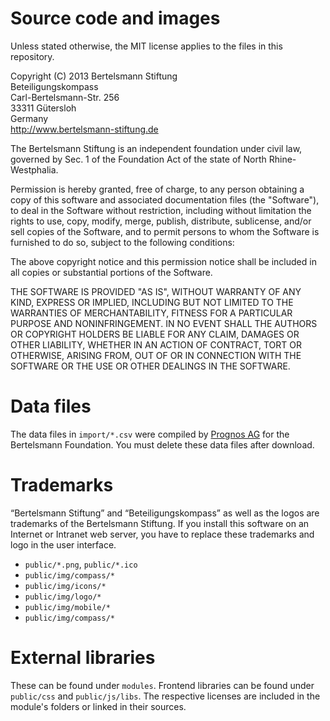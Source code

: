 # Source code and images

Unless stated otherwise, the MIT license applies to the files in this repository.

Copyright (C) 2013 Bertelsmann Stiftung<br>
Beteiligungskompass<br>
Carl-Bertelsmann-Str. 256<br>
33311 Gütersloh<br>
Germany<br>
http://www.bertelsmann-stiftung.de

The Bertelsmann Stiftung is an independent foundation under civil law, governed by Sec. 1 of the Foundation Act of the state of North Rhine-Westphalia.

Permission is hereby granted, free of charge, to any person obtaining a copy of this software and associated documentation files (the "Software"), to deal in the Software without restriction, including without limitation the rights to use, copy, modify, merge, publish, distribute, sublicense, and/or sell copies of the Software, and to permit persons to whom the Software is furnished to do so, subject to the following conditions:

The above copyright notice and this permission notice shall be included in all copies or substantial portions of the Software.

THE SOFTWARE IS PROVIDED "AS IS", WITHOUT WARRANTY OF ANY KIND, EXPRESS OR IMPLIED, INCLUDING BUT NOT LIMITED TO THE WARRANTIES OF MERCHANTABILITY, FITNESS FOR A PARTICULAR PURPOSE AND NONINFRINGEMENT. IN NO EVENT SHALL THE AUTHORS OR COPYRIGHT HOLDERS BE LIABLE FOR ANY CLAIM, DAMAGES OR OTHER LIABILITY, WHETHER IN AN ACTION OF CONTRACT, TORT OR OTHERWISE, ARISING FROM, OUT OF OR IN CONNECTION WITH THE SOFTWARE OR THE USE OR OTHER DEALINGS IN THE SOFTWARE.

# Data files

The data files in `import/*.csv` were compiled by [Prognos AG](http://www.prognos.com/) for the Bertelsmann Foundation. You must delete these data files after download.

# Trademarks

“Bertelsmann Stiftung” and “Beteiligungskompass” as well as the logos are trademarks of the Bertelsmann Stiftung. If you install this software on an Internet or Intranet web server, you have to replace these trademarks and logo in the user interface.

- `public/*.png`, `public/*.ico`
- `public/img/compass/*`
- `public/img/icons/*`
- `public/img/logo/*`
- `public/img/mobile/*`
- `public/img/compass/*`

# External libraries
These can be found under `modules`. Frontend libraries can be found under `public/css` and `public/js/libs`.
The respective licenses are included in the module's folders or linked in their sources.